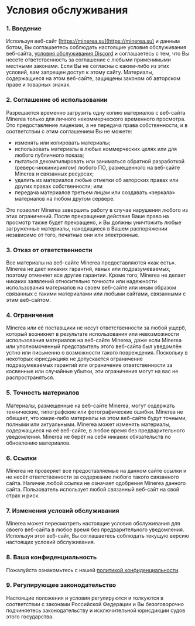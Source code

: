 # Условия обслуживания

### 1. Введение

Используя веб-сайт [https://minerea.su](https://minerea.su) и данным ботом, Вы соглашаетесь соблюдать настоящие условия обслуживания веб-сайта, [условия обслуживания Discord](https://discord.com/terms) и соглашаетесь с тем, что Вы несете ответственность за соглашение с любыми применимыми местными законами. Если Вы не согласны с каким-либо из этих условий, вам запрещен доступ к этому сайту. Материалы, содержащиеся на этом веб-сайте, защищены законом об авторском праве и товарных знаках.

### 2. Соглашение об использовании

Разрешается временно загрузить одну копию материалов с веб-сайта Minerea только для личного некоммерческого временного просмотра. Это предоставление лицензии, а не передача права собственности, и в соответствии с этим соглашением Вы не можете:

* изменять или копировать материалы;
* использовать материалы в любых коммерческих целях или для любого публичного показа;
* пытаться декомпилировать или заниматься обратной разработкой (реверс-инжинирингом) любого ПО, размещенного на веб-сайте Minerea и связанных ресурсах;
* удалить из материалов любые отметки об авторских правах или других правах собственности; или
* передача материалов третьем лицам или создавать «зеркала» материалов на любом другом сервере.

Это позволит Minerea завершить работу в случае нарушения любого из этих ограничений. После прекращения действия Ваше право на просмотр также будет прекращено, и Вы должны уничтожить любые загруженные материалы, находящиеся в Вашем распоряжении независимо от того, печатные они или электронные.

### 3. Отказ от ответственности

Все материалы на веб-сайте Minerea предоставляются «как есть». Minerea не дает никаких гарантий, явных или подразумеваемых, поэтому отменяет все другие гарантии. Кроме того, Minerea не делает никаких заявлений относительно точности или надежности использования материалов на своем веб-сайте или иным образом связанных с такими материалами или любыми сайтами, связанными с этим веб-сайтом.

### 4. Ограничения

Minerea или её поставщики не несут ответственности за любой ущерб, который возникнет в результате использования или невозможности использования материалов на веб-сайте Minerea, даже если Minerea или уполномоченный представитель этого веб-сайта был уведомлён устно или письменно о возможности такого повреждения. Поскольку в некоторых юрисдикциях не допускается ограничение подразумеваемых гарантий или ограничение ответственности за косвенные или случайные убытки, эти ограничения могут на вас не распространяться.

### 5. Точность материалов

Материалы, размещенные на веб-сайте Minerea, могут содержать технические, типографские или фотографические ошибки. Minerea не обещает, что какие-либо материалы на этом веб-сайте будут точными, полными или актуальными. Minerea может изменять материалы, содержащиеся на её веб-сайте, в любое время без предварительного уведомления. Minerea не берёт на себя никаких обязательств по обновлению материалов.

### 6. Ссылки

Minerea не проверяет все предоставляемые на данном сайте ссылки и не несёт ответственности за содержание любого такого связанного сайта. Наличие любой ссылки не означает одобрения Minerea данного сайта. Пользователь использует любой связанный веб-сайт на свой страх и риск.

### 7. Изменения условий обслуживания

Minerea может пересмотреть настоящие условия обслуживания для своего веб-сайта в любое время без предварительного уведомления. Используя этот веб-сайт, Вы соглашаетесь соблюдать текущую версию настоящих условий обслуживания.

### 8. Ваша конфиденциальность

Пожалуйста ознакомьтесь с нашей [политикой конфиденциальности](politika-konfidencialnosti.md).

### 9. Регулирующее законодательство

Настоящие положения и условия регулируются и толкуются в соответствии с законами Российской Федерации и Вы безоговорочно подчиняетесь законодательству и исключительной юрисдикции судов этого государства.
